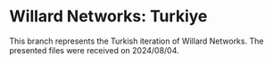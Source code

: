 # Willard Networks: Turkiye
This branch represents the Turkish iteration of Willard Networks. The presented files were received on 2024/08/04.
